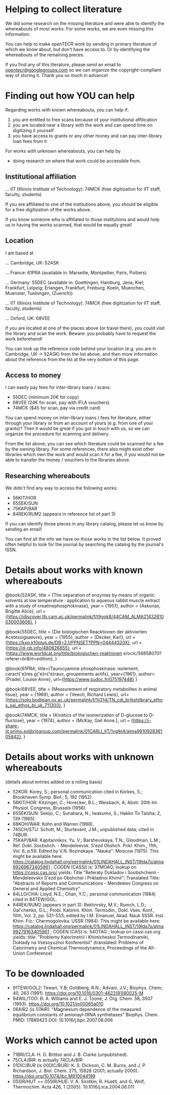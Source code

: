 # Helping to collect literature

We did some research on the missing literature and were able to identify the whereabouts of most works. For some works, we are even missing this information.

You can help to make openTECR work by sending in primary literature of which we know about, but don't have access to. Or by identifying the whereabouts of the remaining pieces.

If you find any of this literature, please send an email to opentecr@googlegroups.com so we can organize the copyright-compliant way of storing it. Thank you so much in advance!


# Finding out how YOU can help

Regarding works with known whereabouts, you can help if:

1. you are entitled to free scans because of your institutional affilication
2. you are located near a library with the work and can spend time on digitizing it yourself
3. you have access to grants or any other money and can pay inter-library loan fees from it

For works with unknown whereabouts, you can help by
* doing research on where that work could be accessible from.


## Institutional affiliation

... IIT (Illinois Institute of Technology): 74MCK (free digitization for IIT staff, faculty, students)

If you are affiliated to one of the institutions above, you should be eligible for a free digitization of the works above.

If you know someone who is affiliated to those institutions and would help us in having the works scanned, that would be equally great!


## Location

I am based at

... Cambridge, UK: 52ASK

... France: 61PRA (available in: Marseille, Montpellier, Paris, Poitiers)

... Germany: 55DEC (available in: Goettingen, Hamburg, Jena, Kiel; Frankfurt, Leipzig; Erlangen, Frankfurt, Freiburg, Koeln, Muenchen, Muenster, Tuebingen, (Zuerich))

... IIT (Illinois Institute of Technology): 74MCK (free digitization for IIT staff, faculty, students)

... Oxford, UK: 68VEE


If you are located at one of the places above (or travel there), you could visit the library and scan the work. Beware: you probably have to request the work beforehand!

You can look up the reference code behind your location (e.g. you are in Cambridge, UK -> 52ASK) from the list above, and then more information about the reference from the list at the very bottom of this page.


## Access to money

I can easily pay fees for inter-library loans / scans:

* 55DEC (minimum 20€ for copy)
* 68VEE (24€ for scan, pay with IFLA vouchers)
* 74MCK ($45 for scan, pay via credit card)


You can spend money on inter-library loans / fees for literature, either through your library or from an account of yours (e.g. from one of your grants)? Then it would be great if you got in touch with us, so we can organize the procedure for scanning and delivery.

From the list above, you can see which literature could be scanned for a fee by the owning library. For some references, there also might exist other libraries which own the work and would scan it for a fee, if you would not be able to transfer the money / vouchers to the libraries above.


## Researching whereabouts

We didn't find any way to access the following works:

* 56KIT/HOR
* 65SEK/SUN
* 75KAP/BAR
* 84REK/RUM2 (appears in reference list of part 3)

If you can identify those pieces in any library catalog, please let us know by sending an email!

You can find all the info we have on those works in the list below. It proved often helpful to look for the journal by searching the catalog by the journal's ISSN.


# Details about works with known whereabouts


@book{52ASK,
    title = {The separation of enzymes by means of organic solvents at low temperature : application to aqueous rabbit muscle extract with a study of creatinephosphokinase},
    year = {1951},
    author = {Askonas, Brigitte Alice},
    url = {https://idiscover.lib.cam.ac.uk/permalink/f/t9gok8/44CAM_ALMA21432610030003606},
}

@book{55DEC,
    title = {Die biologischen Reacktionen der aktivierten Acetessigsaeure},
    year = {1955},
    author = {Decker, Karl},
    url = {https://kxp.k10plus.de/DB=2.1/PPNSET?PPN=04444320X},
    url = {https://d-nb.info/480626855},
    url = {https://www.worldcat.org/title/biologischen-reaktionen e/oclc/56858070?referer=br&ht=edition},
}

@book{61PRA,
    title={Taurocyamine phosphoskinase: isolement, caract{\`e}res g{\'e}n{\'e}raux, groupements actifs},
    year={1961},
    author={Pradel, Louise Anne},
    url={https://www.sudoc.fr/075197448}
}

@book{68VEE,
    title = {Measurement of respiratory metabolites in animal tisue},
    year = {1969},
    author = {Veech, Richard Lewis},
    url={https://solo.bodleian.ox.ac.uk/permalink/f/1lj314/TN_cdi_britishlibrary_ethos_oai_ethos_bl_uk_711303},
}

@book{74MCK,
    title = {Kinetics of the isomerization of D-glucose to D-fluctose},
    year = {1974},
    author = {McKay, Gail Anne.},
    url = {https://i-share-iit.primo.exlibrisgroup.com/permalink/01CARLI_IIT/1vglki4/alma991092836105842},
}


# Details about works with unknown whereabouts

(details about entries added on a rolling basis)

* 52KOR: Korey, S.; personal communication cited in Korkes, S.; Brookhaven Symp. Biol.; 5, 192 (1952).
* 56KIT/HOR: Kitzinger, C.; Horecker, B.L.; Weisbach, A; Abstr. 20th Int. Physiol. Congress, Brussels (1956).
* 65SEK/SUN: Sekijo, C.; Sunahara, N.; Iwakumo, S.; Hakko To Taisha; 2, 139 (1965).
* 68KOH/WAR: Kohn and Warren (1968).
* 74SCH/STU: Schott, M.; Sturtevant, J.M.; unpublished data; cited in 74BUR.
* 75KAP/BAR: Kapitannikov, Yu. V.; Barshevskaya, T.N.; Ginodman, L.M.; Ref. Dokl. Socbshch. - Mendeleevsk. S'ezd Obshch. Prikl. Khim., 11th, Vol. 6, p.59. Edited by V.N. Rozinskaya. "Nauka": Moscow (1975). This might be available here: https://catalog.lindahall.org/permalink/01LINDAHALL_INST/19lda7s/alma99269673405961 ; CODEN (CASSI) is: 37MOAO; lookup on https://cassi.cas.org/ yields: Title "Referaty Dokladov i Soobshchenii - Mendeleevskii S'ezd po Obshchei i Prikladnoi Khimii"; Translated Title: "Abstracts of Reports and Communications - Mendeleev Congress on General and Applied Chemistry"
* 84LLO/CHA: Lloyd, N.E.; Chan, Y.C.; personal communication (1984) cited in 84TEW/GOL.
* 84REK/RUM2 (appears in part 3): Rekhnrsky, M.V.; Rumch, L.D.; Gal'chenko, G.L.; Probl. Kalorim. Khim. Termodin., Dokl. Vses. Konf., 10th, Vol. 2, pp. 531-533; edited by I.M. Emanuel, Akad. Nauk SSSR. lnst. Khim. Fiz.: Chermogolovka. USSR (1984). This might be available here: https://catalog.lindahall.org/permalink/01LINDAHALL_INST/19lda7s/alma99279163405961 ; CODEN (CAS) is: 54OTAG ; lookup on cassi.cas.org yields: title: "Problemy Kalorimetrii i Khimicheskoi Termodinamiki, Doklady na Vsesoyuznoi Konferentsii" (translated: Problems of Calorimetry and Chemical Thermodynamics, Proceedings of the All-Union Conference)


# To be downloaded

* 91TEW/GOL2: Tewari, Y.B; Goldberg, R.N.; Advani, J.V.; Biophys. Chem; 40, 263 (1991). https://doi.org/10.1016/0301-4622(91)80025-M
* 94WIL/TOO: B. A. Williams and E. J. Toone, J. Org. Chem. 58, 3507 (1993). https://doi.org/10.1021/jo00065a010
* 06AIR2 (is 07AIR): "Magnesium dependence of the measured equilibrium constants of amionayl-tRNA synthetases" Biophys. Chem. PMID: 17889423 DOI: 10.1016/j.bpc.2007.08.006

     
# Works which cannot be acted upon

* 71BRI/CLA: H. G. Britton and J. B. Clarke (unpublished).
* 75CLA/BIR: is actually 74CLA/BIR
* 01DIC/BUR (is 00DIC/BUR): K. S. Dickson, C. M. Burns, and J. P. Richardson, J. Biol. Chem. 275, 15828 (2001; actually 2000). https://doi.org/10.1074/jbc.M910044199
* 05SIR/HUT == 05SIR/HUE: V. A. Sirotkin, R. Huettl, and G. Wolf, Thermochim. Acta 426, 1 (2005). 10.1016/j.tca.2004.06.011
